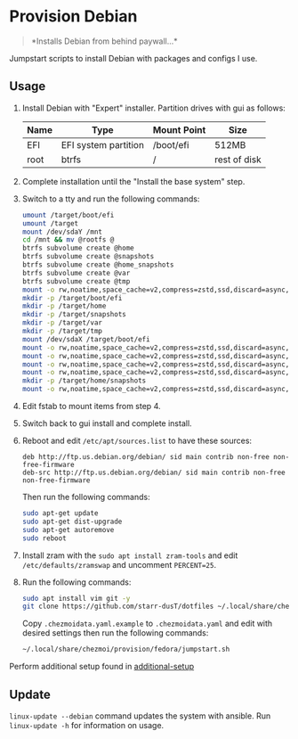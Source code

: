 # Provision Debian
> \*Installs Debian from behind paywall...\*

Jumpstart scripts to install Debian with packages and configs I use.

## Usage

1. Install Debian with "Expert" installer. Partition drives with gui as follows:

   | Name | Type                 | Mount Point | Size         |
   |------|----------------------|-------------|--------------|
   | EFI  | EFI system partition | /boot/efi   | 512MB        |
   | root | btrfs                | /           | rest of disk |

2. Complete installation until the "Install the base system" step.

3. Switch to a tty and run the following commands:
   ```bash
   umount /target/boot/efi
   umount /target
   mount /dev/sdaY /mnt
   cd /mnt && mv @rootfs @
   btrfs subvolume create @home
   btrfs subvolume create @snapshots
   btrfs subvolume create @home_snapshots
   btrfs subvolume create @var
   btrfs subvolume create @tmp
   mount -o rw,noatime,space_cache=v2,compress=zstd,ssd,discard=async,subvol=@ /dev/sdaY /target
   mkdir -p /target/boot/efi
   mkdir -p /target/home
   mkdir -p /target/snapshots
   mkdir -p /target/var
   mkdir -p /target/tmp
   mount /dev/sdaX /target/boot/efi
   mount -o rw,noatime,space_cache=v2,compress=zstd,ssd,discard=async,subvol=@home /dev/sdaY /target/home
   mount -o rw,noatime,space_cache=v2,compress=zstd,ssd,discard=async,subvol=@snapshots /dev/sdaY /target/snapshots
   mount -o rw,noatime,space_cache=v2,compress=zstd,ssd,discard=async,subvol=@var /dev/sdaY /target/var
   mount -o rw,noatime,space_cache=v2,compress=zstd,ssd,discard=async,subvol=@tmp /dev/sdaY /target/tmp
   mkdir -p /target/home/snapshots
   mount -o rw,noatime,space_cache=v2,compress=zstd,ssd,discard=async,subvol=@home_snapshots /dev/sdaY /target/home/snapshots
   ```

5. Edit fstab to mount items from step 4.

6. Switch back to gui install and complete install.

7. Reboot and edit `/etc/apt/sources.list` to have these sources:
   ```
   deb http://ftp.us.debian.org/debian/ sid main contrib non-free non-free-firmware
   deb-src http://ftp.us.debian.org/debian/ sid main contrib non-free non-free-firmware
   ```
   
   Then run the following commands:
   ```bash
   sudo apt-get update
   sudo apt-get dist-upgrade
   sudo apt-get autoremove
   sudo reboot
   ```

8. Install zram with the `sudo apt install zram-tools` and edit `/etc/defaults/zramswap` and uncomment `PERCENT=25`.

9. Run the following commands:

   ```bash
   sudo apt install vim git -y
   git clone https://github.com/starr-dusT/dotfiles ~/.local/share/chezmoi 
   ```
   
   Copy `.chezmoidata.yaml.example` to `.chezmoidata.yaml` and edit with desired settings then run the following commands:
   
   ```bash
   ~/.local/share/chezmoi/provision/fedora/jumpstart.sh
   ```

Perform additional setup found in [additional-setup](additional-setup.md)

## Update

`linux-update --debian` command updates the system with ansible. Run `linux-update -h` for information on usage.

